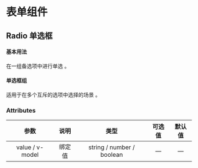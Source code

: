 # 表单组件
## Radio 单选框

#### 基本用法

 在一组备选项中进行单选 。
 
 <base-code>
 
 <template slot="display">
 
 <radio></radio>
 
 </template>
 
 <template>
 
 ```vue
 <de-radio v-model="selectItem" label="选项一">选项一</de-radio>
 <de-radio v-model="selectItem" label="选项二">选项二</de-radio>
 <de-radio v-model="selectItem" label="选项三">选项三</de-radio>
 
 <script>
 export default {
  data () {
 	return {
 	  selectItem: '选项一'
 	}
  }
 }
 </script>
 ```
 
 </template>
 
 </base-code>





#### 单选框组

 适用于在多个互斥的选项中选择的场景 。
 
 
 <base-code>
 
 <template slot="display">
 
 <radio-group></radio-group>
 
 </template>
 
 <template>
 
 ```vue
 <de-radio-group v-model="radio1">
   <de-radio label="选项1">选项1</de-radio>
   <de-radio label="选项2">选项2</de-radio>
   <de-radio label="选项3">选项3</de-radio>
 </de-radio-group>
 
 <de-radio-group v-model="radio2">
   <de-radio label="选项A">选项A</de-radio>
   <de-radio label="选项B">选项B</de-radio>
   <de-radio label="选项C">选项C</de-radio>
 </de-radio-group>
 
 <script>
  data () {
 	return {
 		radio1: '选项1',
 		radio2: '选项A'
 	 }
   }
 }
 </script>
 ```
 
 </template>
 
 </base-code>





### Attributes

|      参数       |  说明  |           类型            | 可选值 | 默认值 |
| :-------------: | :----: | :-----------------------: | :----: | :----: |
| value / v-model | 绑定值 | string / number / boolean |   —    |   —    |